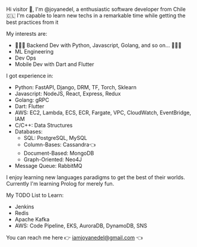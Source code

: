 Hi visitor 👀, I'm @joyanedel, a enthusiastic software developer from Chile 🇨🇱
I'm capable to learn new techs in a remarkable time while getting the best practices from it

My interests are:
* 🌟🌟🌟 Backend Dev with Python, Javascript, Golang, and so on... 🌟🌟🌟
* ML Engineering
* Dev Ops
* Mobile Dev with Dart and Flutter

I got experience in:
* Python: FastAPI, Django, DRM, TF, Torch, Sklearn
* Javascript: NodeJS, React, Express, Redux
* Golang: gRPC
* Dart: Flutter
* AWS: EC2, Lambda, ECS, ECR, Fargate, VPC, CloudWatch, EventBridge, IAM
* C/C++: Data Structures
* Databases:
  * SQL: PostgreSQL, MySQL
  * Column-Bases: Cassandra👈
  * Document-Based: MongoDB
  * Graph-Oriented: Neo4J
* Message Queue: RabbitMQ

I enjoy learning new languages paradigms to get the best of their worlds. Currently I'm learning Prolog for merely fun.

My TODO List to Learn:
* Jenkins
* Redis
* Apache Kafka
* AWS: Code Pipeline, EKS, AuroraDB, DynamoDB, SNS

You can reach me here 👉 iamjoyanedel@gmail.com 👈

<!---
joyanedel/joyanedel is a ✨ special ✨ repository because its `README.md` (this file) appears on your GitHub profile.
You can click the Preview link to take a look at your changes.
--->
